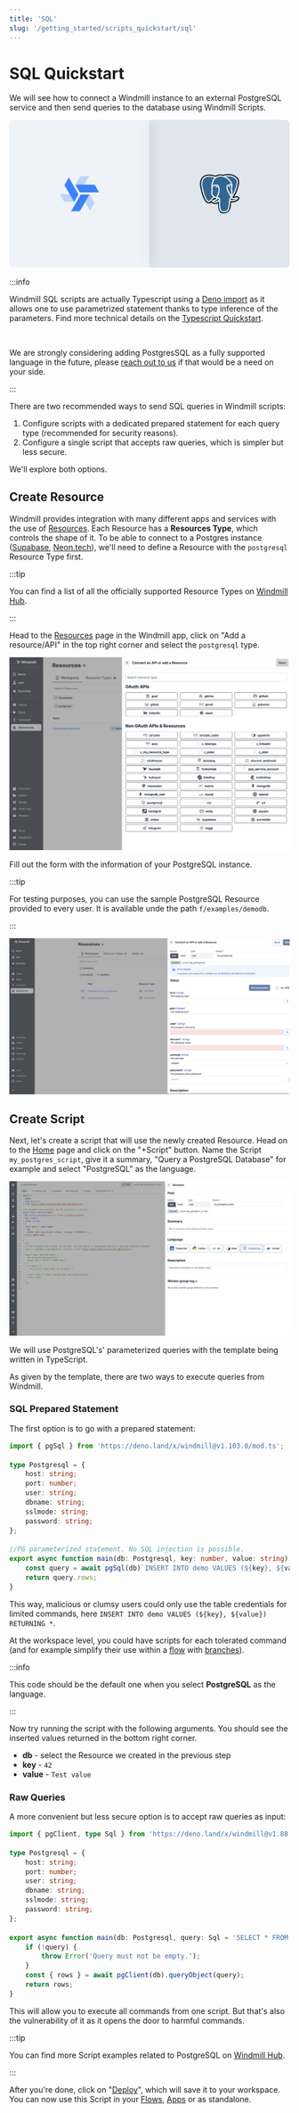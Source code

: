 ```yaml
---
title: 'SQL'
slug: '/getting_started/scripts_quickstart/sql'
---
```


# SQL Quickstart

We will see how to connect a Windmill instance to an external PostgreSQL
service and then send queries to the database using Windmill Scripts.

![Integration between PostgreSQL and Windmill](../../../assets/integrations/psql-0-header.png 'Connect a PostgreSQL instance with Windmill')

:::info

Windmill SQL scripts are actually Typescript using a [Deno import](https://deno.land/x/windmill@v1.103.0/mod.ts) as it allows one to use parametrized statement thanks to type inference of the parameters. Find more technical details on the [Typescript Quickstart](../1_typescript_quickstart/index.md).

<br/>

We are strongly considering adding PostgresSQL as a fully supported language in the future, please [reach out to us](../../../misc/6_getting_help/index.mdx) if that would be a need on your side.

:::

There are two recommended ways to send SQL queries in Windmill scripts:

1. Configure scripts with a dedicated prepared statement for each query type (recommended for security reasons).
2. Configure a single script that accepts raw queries, which is simpler but less secure.

We'll explore both options.

## Create Resource

Windmill provides integration with many different apps and services with the use
of [Resources][docs-resources]. Each Resource has a **Resources Type**, which
controls the shape of it. To be able to connect to a Postgres instance ([Supabase](../../../integrations/supabase.md), [Neon.tech](../../../integrations/neon.md)), we'll need to define a Resource with the `postgresql` Resource Type first.

:::tip

You can find a list of all the officially supported Resource Types on
[Windmill Hub][hub-resources].

:::

Head to the <a href="https://app.windmill.dev/resources" rel="nofollow">Resources</a> page in the Windmill app, click on
"Add a resource/API" in the top right corner and select the `postgresql` type.

![Select Resource Type](../../../assets/integrations/psql-1-resources.png)

Fill out the form with the information of your PostgreSQL instance.

:::tip

For testing purposes, you can use the sample PostgreSQL Resource provided to
every user. It is available unde the path `f/examples/demodb`.

:::

![Paste in Resource Values](../../../assets/integrations/psql-2-postgres-rt.png)

## Create Script

Next, let's create a script that will use the newly created Resource. Head on to
the <a href="https://app.windmill.dev/" rel="nofollow">Home</a> page and click on the "+Script" button. Name the Script
`my_postgres_script`, give it a summary, "Query a PostgreSQL Database" for
example and select "PostgreSQL" as the language.

![Script creation first step](../../../assets/integrations/psql-3-script-creation.png)

We will use PostgreSQL's' parameterized queries with the template being written in
TypeScript.

As given by the template, there are two ways to execute queries from Windmill.

### SQL Prepared Statement

The first option is to go with a prepared statement:

```typescript
import { pgSql } from 'https://deno.land/x/windmill@v1.103.0/mod.ts';

type Postgresql = {
	host: string;
	port: number;
	user: string;
	dbname: string;
	sslmode: string;
	password: string;
};

//PG parameterized statement. No SQL injection is possible.
export async function main(db: Postgresql, key: number, value: string) {
	const query = await pgSql(db)`INSERT INTO demo VALUES (${key}, ${value}) RETURNING *`;
	return query.rows;
}
```

This way, malicious or clumsy users could only use the table credentials for limited commands, here `INSERT INTO demo VALUES (${key}, ${value}) RETURNING *`.

At the workspace level, you could have scripts for each tolerated command (and for example simplify their use within a [flow](../../6_flows_quickstart/index.md) with [branches](../../../flows/13_flow_branches.md)).

:::info

This code should be the default one when you select **PostgreSQL** as the
language.

:::

Now try running the script with the following arguments. You should see the
inserted values returned in the bottom right corner.

- **db** - select the Resource we created in the previous step
- **key** - `42`
- **value** - `Test value`

### Raw Queries

A more convenient but less secure option is to accept raw queries as input:

```typescript
import { pgClient, type Sql } from 'https://deno.land/x/windmill@v1.88.1/mod.ts';

type Postgresql = {
	host: string;
	port: number;
	user: string;
	dbname: string;
	sslmode: string;
	password: string;
};

export async function main(db: Postgresql, query: Sql = 'SELECT * FROM demo;') {
	if (!query) {
		throw Error('Query must not be empty.');
	}
	const { rows } = await pgClient(db).queryObject(query);
	return rows;
}
```

This will allow you to execute all commands from one script. But that's also the vulnerability of it as it opens the door to harmful commands.

:::tip

You can find more Script examples related to PostgreSQL on
[Windmill Hub][hub-examples].

:::

After you're done, click on "[Deploy](../../../core_concepts/0_draft_and_deploy/index.md)", which will save it to your workspace. You can now use this Script in your [Flows][docs-flows], [Apps][docs-apps] or as standalone.

<!-- Links -->

[hub-resources]: https://hub.windmill.dev/resources
[hub-examples]: https://hub.windmill.dev/integrations/postgresql
[docs-resources]: /docs/core_concepts/resources_and_types
[docs-path]: /docs/reference#path
[docs-flows]: /docs/getting_started/flows_quickstart
[docs-apps]: /docs/getting_started/apps_quickstart
